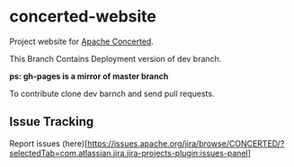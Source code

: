 # concerted-website
Project website for [Apache Concerted](http://incubator.apache.org/projects/concerted.html).

This Branch Contains Deployment version of dev branch.

**ps: gh-pages is a mirror of master branch**

To contribute clone dev barnch and send pull requests.

## Issue Tracking

Report issues (here)[https://issues.apache.org/jira/browse/CONCERTED/?selectedTab=com.atlassian.jira.jira-projects-plugin:issues-panel]